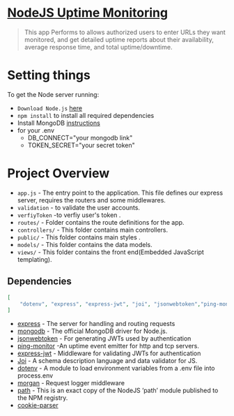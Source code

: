 #  [NodeJS Uptime Monitoring ](#)
> This app Performs to allows authorized users to enter URLs they want monitored, and get detailed uptime reports about their availability, average response time, and total uptime/downtime.

# Setting things #

To get the Node server running:
- `Download Node.js` [here](https://nodejs.org/en/download/)
- `npm install` to install all required dependencies
- Install MongoDB [instructions](https://docs.mongodb.com/manual/installation/#tutorials)
- for your .env
    - DB_CONNECT="your mongodb link"
    - TOKEN_SECRET="your secret token"
 
 # Project Overview
- `app.js` - The entry point to the application. This file defines our express server, requires the routers and some middlewares.
- `validation` - to validate the user accounts.
- `verfiyToken` -to verfiy user's token .
- `routes/` - Folder contains the route definitions for the app.
- `controllers/` - This folder contains main controllers.
- `public/` - This folder contains main styles .
- `models/` - This folder contains the data models.
- `views/` - This folder contains the front end(Embedded JavaScript templating).

## Dependencies

```json
[
    "dotenv", "express", "express-jwt", "joi", "jsonwebtoken","ping-monitor", "md5", "mongodb", "morgan", "path" ,"cookie-parser"
]
```
- [express](https://github.com/expressjs/express) - The server for handling and routing requests
- [mongodb](https://www.npmjs.com/package/mongodb) - The official MongoDB driver for Node.js. 
- [jsonwebtoken](https://github.com/auth0/node-jsonwebtoken) - For generating JWTs used by authentication
- [ping-monitor](https://www.npmjs.com/package/ping-monitor) -An uptime event emitter for http and tcp servers.
- [express-jwt](https://github.com/auth0/express-jwt) - Middleware for validating JWTs for authentication
- [Joi](https://github.com/sideway/joi) - A schema description language and data validator for JS.
- [dotenv](https://github.com/motdotla/dotenv) - A module to load environment variables from a .env file into process.env
- [morgan](https://github.com/expressjs/morgan#readme) - Request logger middleware
- [path](https://www.npmjs.com/package/path) - This is an exact copy of the NodeJS ’path’ module published to the NPM registry.
- [cookie-parser](https://www.npmjs.com/package/cookie-parser)
